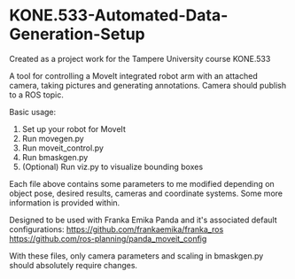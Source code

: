 # KONE.533-Automated-Data-Generation-Setup
Created as a project work for the Tampere University course KONE.533

A tool for controlling a MoveIt integrated robot arm with an attached camera, taking pictures and generating annotations.
Camera should publish to a ROS topic.

Basic usage:
1. Set up your robot for MoveIt
2. Run movegen.py
3. Run moveit_control.py
4. Run bmaskgen.py
5. (Optional) Run viz.py to visualize bounding boxes

Each file above contains some parameters to me modified depending on object pose, desired results, cameras and coordinate systems. Some more information is provided within.

Designed to be used with Franka Emika Panda and it's associated default configurations:
https://github.com/frankaemika/franka_ros
https://github.com/ros-planning/panda_moveit_config

With these files, only camera parameters and scaling in bmaskgen.py should absolutely require changes.
